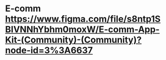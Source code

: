 # E-comm https://www.figma.com/file/s8ntp1SBIVNNhYbhm0moxW/E-comm-App-Kit-(Community)-(Community)?node-id=3%3A6637
